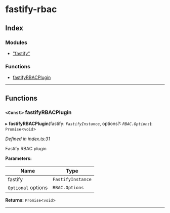 
#  fastify-rbac

## Index

### Modules

* ["fastify"](modules/_fastify_.md)

### Functions

* [fastifyRBACPlugin](#fastifyrbacplugin)

---

## Functions

<a id="fastifyrbacplugin"></a>

### `<Const>` fastifyRBACPlugin

▸ **fastifyRBACPlugin**(fastify: *`FastifyInstance`*, options?: *`RBAC.Options`*): `Promise`<`void`>

*Defined in index.ts:31*

Fastify RBAC plugin

**Parameters:**

| Name | Type |
| ------ | ------ |
| fastify | `FastifyInstance` |
| `Optional` options | `RBAC.Options` |

**Returns:** `Promise`<`void`>

___

